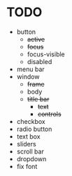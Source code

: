 # TODO

- button
	+ ~~active~~
	+ ~~focus~~
	+ focus-visible
	+ disabled
- menu bar
- window
	+ ~~frame~~
	+ body
	+ ~~title bar~~
		* ~~text~~
		* ~~controls~~
- checkbox
- radio button
- text box
- sliders
- scroll bar
- dropdown
- fix font
